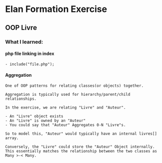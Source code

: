 # Elan Formation Exercise

## OOP Livre

### What I learned:

#### php file linking in index
    - include("file.php");

#### Aggregation
    One of OOP patterns for relating classes(or objects) together. 

    Aggregation is typically used for hierarchy/parent/child relationships.

    In the exercise, we are relating "Livre" and "Auteur".

    - An "Livre" object exists
    - An "Livre" is owned by an "Auteur"
    - You could say that "Auteur" Aggregates 0-N "Livre"s.

    So to model this, "Auteur" would typically have an internal livres[] array.

    Conversely, the "Livre" could store the "Auteur" Object internally. This essentially matches the relationship between the two classes as Many >-< Many.